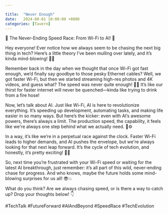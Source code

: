```yaml
---

title:  "Never Enough"
date:   2024-08-01 10:00:00 +0800
categories: [Tavern]
---
```


🚀 The Never-Ending Speed Race: From Wi-Fi to AI! 🚀

Hey everyone! Ever notice how we always seem to be chasing the next big thing in tech? Here’s a little theory I’ve been mulling over lately, and it’s kinda mind-blowing! 🤔💭

Remember back in the day when we thought that once Wi-Fi got fast enough, we’d finally say goodbye to those pesky Ethernet cables? Well, we got faster Wi-Fi, but then we started streaming high-res photos and 4K videos, and guess what? The speed was never quite enough! 🤷‍♂️ It’s like our thirst for faster internet will never be quenched—kinda like trying to drink from a fire hose!

Now, let’s talk about AI. Just like Wi-Fi, AI is here to revolutionize everything. It’s speeding up development, automating tasks, and making life easier in so many ways. But here’s the kicker: even with AI’s awesome powers, there’s always a limit. The production speed, the capability, it feels like we're always one step behind what we actually need. 🎨⚙️

In a way, it’s like we’re in a perpetual race against the clock. Faster Wi-Fi leads to higher demands, and AI pushes the envelope, but we're always looking for that next leap forward. It’s the cycle of tech evolution, and honestly, it’s pretty exciting! 🌟🚀

So, next time you’re frustrated with your Wi-Fi speed or waiting for the latest AI breakthrough, just remember: it’s all part of this wild, never-ending chase for progress. And who knows, maybe the future holds some mind-blowing surprises for us all! 😎💥

What do you think? Are we always chasing speed, or is there a way to catch up? Drop your thoughts below! 👇

#TechTalk #FutureForward #AIAndBeyond #SpeedRace #TechEvolution